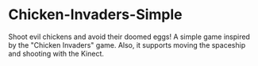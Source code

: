 # Chicken-Invaders-Simple
Shoot evil chickens and avoid their doomed eggs!
A simple game inspired by the "Chicken Invaders" game. Also, it supports moving the spaceship and shooting with the Kinect.
